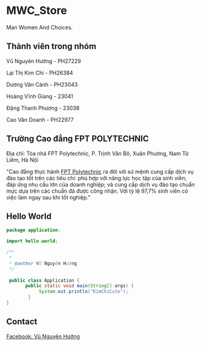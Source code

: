 # MWC_Store

Man Women And Choices.

## Thành viên trong nhóm

Vũ Nguyên Hướng - PH27229

Lại Thị Kim Chi - PH26384

Dương Văn Cảnh - PH23043

Hoàng Vĩnh Giang - 23041

Đặng Thanh Phương - 23038

Cao Văn Doanh - PH22977


## Trường Cao đẳng FPT POLYTECHNIC

Địa chỉ: Tòa nhà FPT Polytechnic, P. Trịnh Văn Bô, Xuân Phương, Nam Từ Liêm, Hà Nội

"Cao đẳng thực hành [FPT Polytechnic](https://www.facebook.com/fpt.poly) ra đời với sứ mệnh cung cấp dịch vụ đào tạo tốt trên các tiêu chí: phù hợp với năng lực học tập của sinh viên; đáp ứng nhu cầu lớn của doanh nghiệp; và cung cấp dịch vụ đào tạo chuẩn mực dựa trên các chuẩn đã được công nhận. Với tỷ lệ 97,7% sinh viên có việc làm ngay sau khi tốt nghiệp."


## Hello World

```java
package application;

import hello.world;

/**
 *
 * @author Vũ Nguyên Hướng
 */
 
 public class Application {
       public static void main(String[] args) {
            System.out.println("KimChiCute");
        }
}
```

## Contact

[Facebook: Vũ Nguyên Hướng](https://www.facebook.com/VuNguyenHuong.Official)
